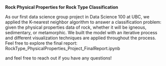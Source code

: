 **Rock Physical Properties for Rock Type Classification**  

As our first data science group project in Data Science 100 at UBC, we applied the K-nearest neighbor algorithm to answer a classification problem: given the physical properties data of rock, whether it will be igneous, sedimentary, or metamorphic.
We built the model with an iterative process and different visualization techniques are applied throughout the process. Feel free to explore the final report:  RockType_PhysicalProperties_Project_FinalReport.ipynb   

and feel free to reach out if you have any questions! 
